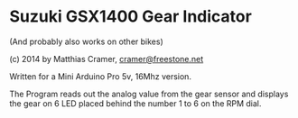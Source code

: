# Suzuki GSX1400 Gear Indicator

(And probably also works on other bikes)

(c) 2014 by Matthias Cramer, cramer@freestone.net


Written for a Mini Arduino Pro 5v, 16Mhz version.

The Program reads out the analog value from the gear
sensor and displays the gear on 6 LED placed behind
the number 1 to 6 on the RPM dial.




